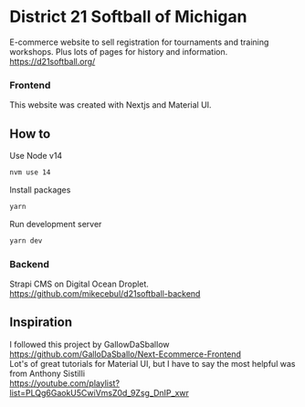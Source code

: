 # District 21 Softball of Michigan

E-commerce website to sell registration for tournaments and training workshops. Plus lots of pages for history and information.
https://d21softball.org/

### Frontend

This website was created with Nextjs and Material UI.

## How to

Use Node v14

```bash
nvm use 14
```

Install packages

```bash
yarn
```

Run development server

```bash
yarn dev
```

### Backend

Strapi CMS on Digital Ocean Droplet.
https://github.com/mikecebul/d21softball-backend

## Inspiration

I followed this project by GallowDaSballow
https://github.com/GalloDaSballo/Next-Ecommerce-Frontend <br>
Lot's of great tutorials for Material UI, but I have to say the most helpful was from Anthony Sistilli <br>
https://youtube.com/playlist?list=PLQg6GaokU5CwiVmsZ0d_9Zsg_DnIP_xwr
